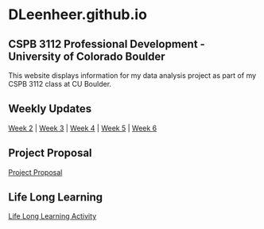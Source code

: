 # DLeenheer.github.io

## CSPB 3112 Professional Development - University of Colorado Boulder
This website displays information for my data analysis project as part of my CSPB 3112 class at CU Boulder.

## Weekly Updates
[Week 2](Week2.md) | [Week 3](Week3.md) | [Week 4](Week4.md) | [Week 5](Week5.md) | [Week 6](Week6.md)

## Project Proposal
[Project Proposal](https://dleenheer.github.io/Project%20Proposal.pdf)

## Life Long Learning
[Life Long Learning Activity](asdfsafd)
